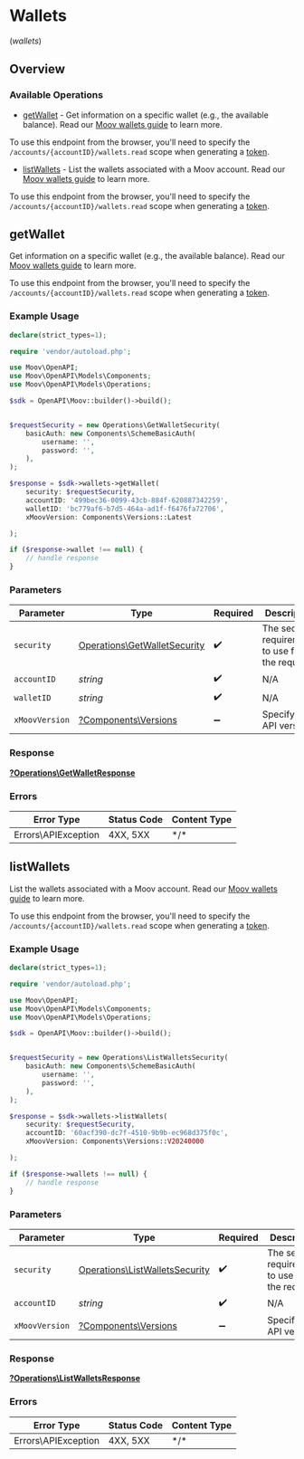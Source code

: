 # Wallets
(*wallets*)

## Overview

### Available Operations

* [getWallet](#getwallet) - Get information on a specific wallet (e.g., the available balance). Read our [Moov wallets guide](https://docs.moov.io/guides/sources/wallets/) to learn more.

To use this endpoint from the browser, you'll need to specify the `/accounts/{accountID}/wallets.read` scope when generating a [token](https://docs.moov.io/api/authentication/access-tokens/).
* [listWallets](#listwallets) - List the wallets associated with a Moov account. Read our [Moov wallets guide](https://docs.moov.io/guides/sources/wallets/) to learn more.

To use this endpoint from the browser, you'll need to specify the `/accounts/{accountID}/wallets.read` scope when generating a [token](https://docs.moov.io/api/authentication/access-tokens/).

## getWallet

Get information on a specific wallet (e.g., the available balance). Read our [Moov wallets guide](https://docs.moov.io/guides/sources/wallets/) to learn more.

To use this endpoint from the browser, you'll need to specify the `/accounts/{accountID}/wallets.read` scope when generating a [token](https://docs.moov.io/api/authentication/access-tokens/).

### Example Usage

```php
declare(strict_types=1);

require 'vendor/autoload.php';

use Moov\OpenAPI;
use Moov\OpenAPI\Models\Components;
use Moov\OpenAPI\Models\Operations;

$sdk = OpenAPI\Moov::builder()->build();


$requestSecurity = new Operations\GetWalletSecurity(
    basicAuth: new Components\SchemeBasicAuth(
        username: '',
        password: '',
    ),
);

$response = $sdk->wallets->getWallet(
    security: $requestSecurity,
    accountID: '499bec36-0099-43cb-884f-620887342259',
    walletID: 'bc779af6-b7d5-464a-ad1f-f6476fa72706',
    xMoovVersion: Components\Versions::Latest

);

if ($response->wallet !== null) {
    // handle response
}
```

### Parameters

| Parameter                                                                    | Type                                                                         | Required                                                                     | Description                                                                  |
| ---------------------------------------------------------------------------- | ---------------------------------------------------------------------------- | ---------------------------------------------------------------------------- | ---------------------------------------------------------------------------- |
| `security`                                                                   | [Operations\GetWalletSecurity](../../Models/Operations/GetWalletSecurity.md) | :heavy_check_mark:                                                           | The security requirements to use for the request.                            |
| `accountID`                                                                  | *string*                                                                     | :heavy_check_mark:                                                           | N/A                                                                          |
| `walletID`                                                                   | *string*                                                                     | :heavy_check_mark:                                                           | N/A                                                                          |
| `xMoovVersion`                                                               | [?Components\Versions](../../Models/Components/Versions.md)                  | :heavy_minus_sign:                                                           | Specify an API version.                                                      |

### Response

**[?Operations\GetWalletResponse](../../Models/Operations/GetWalletResponse.md)**

### Errors

| Error Type          | Status Code         | Content Type        |
| ------------------- | ------------------- | ------------------- |
| Errors\APIException | 4XX, 5XX            | \*/\*               |

## listWallets

List the wallets associated with a Moov account. Read our [Moov wallets guide](https://docs.moov.io/guides/sources/wallets/) to learn more.

To use this endpoint from the browser, you'll need to specify the `/accounts/{accountID}/wallets.read` scope when generating a [token](https://docs.moov.io/api/authentication/access-tokens/).

### Example Usage

```php
declare(strict_types=1);

require 'vendor/autoload.php';

use Moov\OpenAPI;
use Moov\OpenAPI\Models\Components;
use Moov\OpenAPI\Models\Operations;

$sdk = OpenAPI\Moov::builder()->build();


$requestSecurity = new Operations\ListWalletsSecurity(
    basicAuth: new Components\SchemeBasicAuth(
        username: '',
        password: '',
    ),
);

$response = $sdk->wallets->listWallets(
    security: $requestSecurity,
    accountID: '60acf390-dc7f-4510-9b9b-ec968d375f0c',
    xMoovVersion: Components\Versions::V20240000

);

if ($response->wallets !== null) {
    // handle response
}
```

### Parameters

| Parameter                                                                        | Type                                                                             | Required                                                                         | Description                                                                      |
| -------------------------------------------------------------------------------- | -------------------------------------------------------------------------------- | -------------------------------------------------------------------------------- | -------------------------------------------------------------------------------- |
| `security`                                                                       | [Operations\ListWalletsSecurity](../../Models/Operations/ListWalletsSecurity.md) | :heavy_check_mark:                                                               | The security requirements to use for the request.                                |
| `accountID`                                                                      | *string*                                                                         | :heavy_check_mark:                                                               | N/A                                                                              |
| `xMoovVersion`                                                                   | [?Components\Versions](../../Models/Components/Versions.md)                      | :heavy_minus_sign:                                                               | Specify an API version.                                                          |

### Response

**[?Operations\ListWalletsResponse](../../Models/Operations/ListWalletsResponse.md)**

### Errors

| Error Type          | Status Code         | Content Type        |
| ------------------- | ------------------- | ------------------- |
| Errors\APIException | 4XX, 5XX            | \*/\*               |